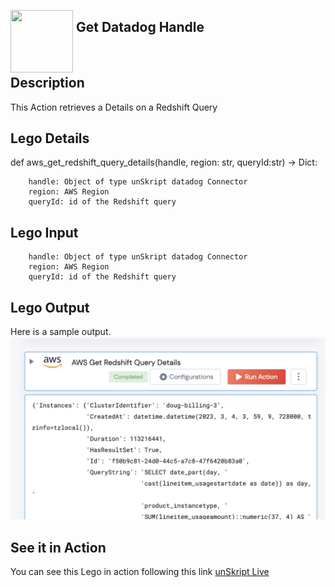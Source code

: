 [<img align="left" src="https://unskript.com/assets/favicon.png" width="100" height="100" style="padding-right: 5px">](https://unskript.com/assets/favicon.png) 
<h2>Get Datadog Handle</h2>

<br>

## Description
This Action retrieves a Details on a Redshift Query


## Lego Details
   def aws_get_redshift_query_details(handle, region: str, queryId:str) -> Dict:

        handle: Object of type unSkript datadog Connector
		region: AWS Region
		queryId: id of the Redshift query

## Lego Input
        handle: Object of type unSkript datadog Connector
		region: AWS Region
		queryId: id of the Redshift query


## Lego Output
Here is a sample output.
<img src="./redshiftdetails.jpg">

## See it in Action

You can see this Lego in action following this link [unSkript Live](https://us.app.unskript.io)